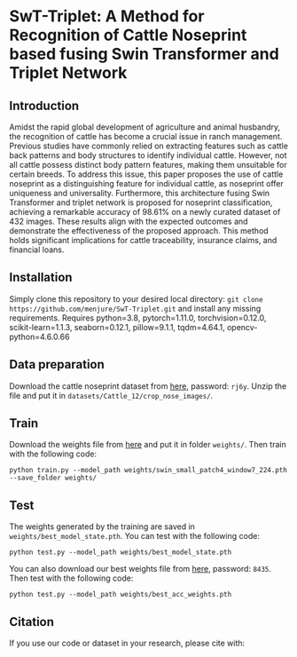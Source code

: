 # SwT-Triplet: A Method for Recognition of Cattle Noseprint based fusing Swin Transformer and Triplet Network

## Introduction

Amidst the rapid global development of agriculture and animal husbandry, the recognition of cattle has become a crucial issue in ranch management. Previous studies have commonly relied on extracting features such as cattle back patterns and body structures to identify individual cattle. However, not all cattle possess distinct body pattern features, making them unsuitable for certain breeds. To address this issue, this paper proposes the use of cattle noseprint as a distinguishing feature for individual cattle, as noseprint offer uniqueness and universality. Furthermore, this architecture fusing Swin Transformer and triplet network is proposed for noseprint classification, achieving a remarkable accuracy of 98.61% on a newly curated dataset of 432 images. These results align with the expected outcomes and demonstrate the effectiveness of the proposed approach. This method holds significant implications for cattle traceability, insurance claims, and financial loans.

## Installation

Simply clone this repository to your desired local directory: `git clone https://github.com/menjure/SwT-Triplet.git` and install any missing requirements. Requires python=3.8, pytorch=1.11.0, torchvision=0.12.0, scikit-learn=1.1.3, seaborn=0.12.1, pillow=9.1.1, tqdm=4.64.1, opencv-python=4.6.0.66

## Data preparation

Download the cattle noseprint dataset from [here](https://pan.baidu.com/s/1K9o-KhLYBdJtu-H6Okbm2Q), password: `rj6y`. Unzip the file and put it in `datasets/Cattle_12/crop_nose_images/`.

## Train

Download the weights file from [here](https://github.com/SwinTransformer/storage/releases/download/v1.0.0/swin_small_patch4_window7_224.pth) and put it in folder `weights/`. Then train with the following code:

```(python)
python train.py --model_path weights/swin_small_patch4_window7_224.pth --save_folder weights/
```

## Test

The weights generated by the training are saved in `weights/best_model_state.pth`. You can test with the following code:

```(python)
python test.py --model_path weights/best_model_state.pth
```

You can also download our best weights file from [here](https://pan.baidu.com/s/138cc9BxpF6e2E6qXFqImhg), password: `8435`. Then test with the following code:

```(python)
python test.py --model_path weights/best_acc_weights.pth
```

## Citation

If you use our code or dataset in your research, please cite with:

```(python)

```
